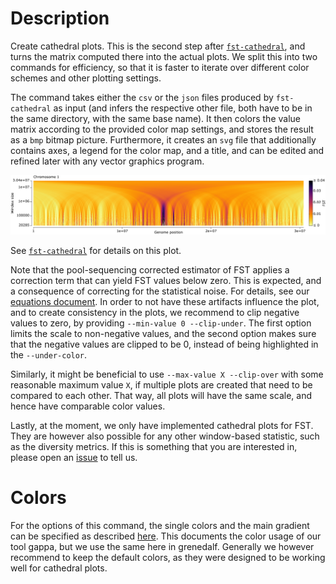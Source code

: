 # Description

Create cathedral plots. This is the second step after [`fst-cathedral`](../wiki/Subcommand:-fst-cathedral), and turns the matrix computed there into the actual plots. We split this into two commands
for efficiency, so that it is faster to iterate over different color schemes and other plotting settings.

The command takes either the `csv` or the `json` files produced by `fst-cathedral` as input (and infers the respective other file, both have to be in the same directory, with the same base name).
It then colors the value matrix according to the provided color map settings, and stores the result as
a `bmp` bitmap picture. Furthermore, it creates an `svg` file that additionally contains axes, a
legend for the color map, and a title, and can be edited and refined later with any vector graphics
program.

![FST Cathedral Plot.](https://github.com/lczech/grenedalf/blob/master/doc/png/fst_cathedral.png?raw=true)

See [`fst-cathedral`](../wiki/Subcommand:-fst-cathedral) for details on this plot.

Note that the pool-sequencing corrected estimator of FST applies a correction term that can yield
FST values below zero. This is expected, and a consequence of correcting for the statistical noise.
For details, see our [equations document](https://github.com/lczech/pool-seq-pop-gen-stats/releases).
In order to not have these artifacts influence the plot, and to create consistency in the plots,
we recommend to clip negative values to zero, by providing `--min-value 0 --clip-under`. The first
option limits the scale to non-negative values, and the second option makes sure that the negative
values are clipped to be 0, instead of being highlighted in the `--under-color`.

Similarly, it might be beneficial to use `--max-value X --clip-over` with some reasonable maximum
value `X`, if multiple plots are created that need to be compared to each other. That way, all
plots will have the same scale, and hence have comparable color values.

Lastly, at the moment, we only have implemented cathedral plots for FST. They are however also possible
for any other window-based statistic, such as the diversity metrics. If this is something that you
are interested in, please open an [issue](https://github.com/lczech/grenedalf/issues) to tell us.

# Colors

For the options of this command, the single colors and the main gradient can be specified as described [here](https://github.com/lczech/gappa/wiki/General-Usage). This documents the color usage of our tool gappa, but we use the same here in grenedalf. Generally we however recommend to keep the default colors, as they were designed to be working well for cathedral plots.

<!--
## Single Colors

Single colors can be specified

 * by name, as one of the 140 [web colors](https://en.wikipedia.org/wiki/Web_colors), that is, the basic 16 html color names and the extended 124 X11 color names. This is case-independent and insensitive to white spaces.
 * by name, as one of the 954 [xckd colors](https://xkcd.com/color/rgb/), again case- and white-space-insensitive.
  * by hex code in the format `#RRGGBB` or `#RRGGBBAA` (with alpha, which might be useful when producing svg files), using hexadecimal coding for each of the red, green, and blue values, case insensitive. For example, use `#000000` for black and `#ffffff` for white. Note that `#` also happens to denote the start of a comment in command lines; hence, you probably need to put this in quotation marks.

A typical color specification might hence look like this: `--under-color "#ff00ff"` or `--mask-color orange`.

## Lists and Gradients of Colors

Gradients and lists of colors can be specified as

  * a comma-separated list of colors following the above specifications for single colors (this list can either be provided in a file with one color per line, or directly as a string on the command line), or
  * as one of the following named color lists/gradients:

    ![Color lists in grenedalf.](https://github.com/lczech/genesis/raw/master/doc/png/utils/color_lists.png)

Depending on context, not all of these lists might be well suited; it does for example not make much sense to use a (categorical) qualitative color list as a (continuous) gradient.

When specifying individual colors to build a custom gradient, the specified colors are evenly spaced out across the range of values, and then linearly interpolated to create the gradient. For example, a gradient from black to red to yellow could be specified as `--color-list "#000000,#ff0000,#ffff00"`.

Our internal interpolation between colors to create a gradient (currently) is done linearly in RGB color space - this does not always yield the best looking results. We hence recommend to construct a gradient with several (5 or more) intermediate colors using external tools that operate in LCH space (e.g., [this gradient generator](https://colordesigner.io/gradient-generator)), and then use these intermediate colors as input. This way, we only need to interpolate between nearby similar colors in RGB, which works/looks better than RGB interpolation between vastly different colors.
-->
